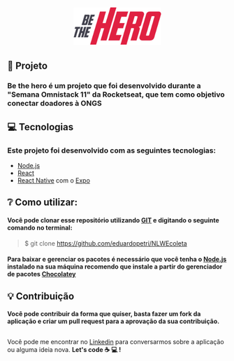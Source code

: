 <h1 align="center">
    <img alt="Be the hero" title="#Be the hero" src="https://github.com/eduardopetri/semanaOmnisStack11/blob/master/frontend/src/assets/logo.svg" width="200px" />
</h1>


## :triangular_ruler: Projeto
### Be the hero é um projeto que foi desenvolvido durante a "Semana Omnistack 11" da Rocketseat, que tem como objetivo conectar doadores à ONGS

## :computer: Tecnologias
### Este projeto foi desenvolvido com as seguintes tecnologias:
* [Node.js](https://nodejs.org/en/)
* [React](https://reactjs.org)
* [React Native](https://facebook.github.io/react-native/) com o [Expo](https://expo.io/)

## :grey_question: Como utilizar:
#### Você pode clonar esse repositório utilizando [GIT](https://git-scm.com/) e digitando o seguinte comando no terminal: 
> $ git clone https://github.com/eduardopetri/NLWEcoleta

#### Para baixar e gerenciar os pacotes é necessário que você tenha o [Node.js](https://nodejs.org/en/) instalado na sua máquina recomendo que instale a partir do gerenciador de pacotes [Chocolatey](https://chocolatey.org/)

## :bulb: Contribuição
#### Você pode contribuir da forma que quiser, basta fazer um fork da aplicação e criar um pull request para a aprovação da sua contribuição. 

##
Você pode me encontrar no [Linkedin](https://www.linkedin.com/in/eduardo-petri/) para conversarmos sobre a aplicação ou alguma ideia nova. __Let's code :coffee: :computer: !__
